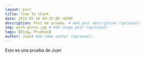 ```yaml
---
layout: post
title: Time to think
date: 2022-05-16 09:35:00 +0200
description: Post de prueba. # Add post description (optional)
img: yosh-ginsu.jpg # Add image post (optional)
tags: [Blog, Pruebas]
author: Juan# Add name author (optional)
---
```

Esto es una prueba de Juan
